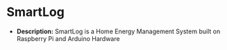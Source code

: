 SmartLog
========

- **Description:** SmartLog is a Home Energy Management System built on Raspberry Pi and Arduino Hardware
